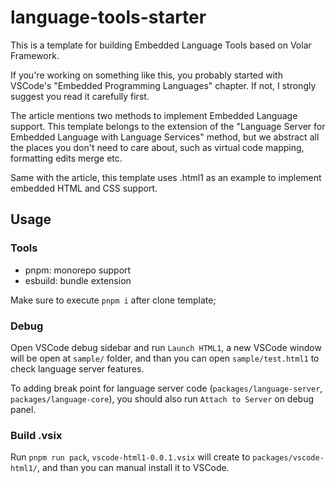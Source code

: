 # language-tools-starter

This is a template for building Embedded Language Tools based on Volar Framework.

If you're working on something like this, you probably started with VSCode's "Embedded Programming Languages" chapter. If not, I strongly suggest you read it carefully first.

The article mentions two methods to implement Embedded Language support. This template belongs to the extension of the "Language Server for Embedded Language with Language Services" method, but we abstract all the places you don't need to care about, such as virtual code mapping, formatting edits merge etc.

Same with the article, this template uses .html1 as an example to implement embedded HTML and CSS support.

## Usage

### Tools

- pnpm: monorepo support
- esbuild: bundle extension

Make sure to execute `pnpm i` after clone template;

### Debug

Open VSCode debug sidebar and run `Launch HTML1`, a new VSCode window will be open at `sample/` folder, and than you can open `sample/test.html1` to check language server features.

To adding break point for language server code (`packages/language-server`, `packages/language-core`), you should also run `Attach to Server` on debug panel.

### Build .vsix

Run `pnpm run pack`, `vscode-html1-0.0.1.vsix` will create to `packages/vscode-html1/`, and than you can manual install it to VSCode.

